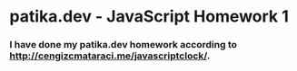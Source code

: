 # patika.dev - JavaScript Homework 1
### I have done my patika.dev homework according to http://cengizcmataraci.me/javascriptclock/.
